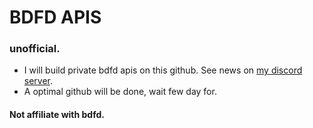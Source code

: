# BDFD APIS
### unofficial.

+ I will build private bdfd apis on this github. See news on [my discord server](https://discord.gg/devlands).
+ A optimal github will be done, wait few day for.

#### Not affiliate with bdfd.
